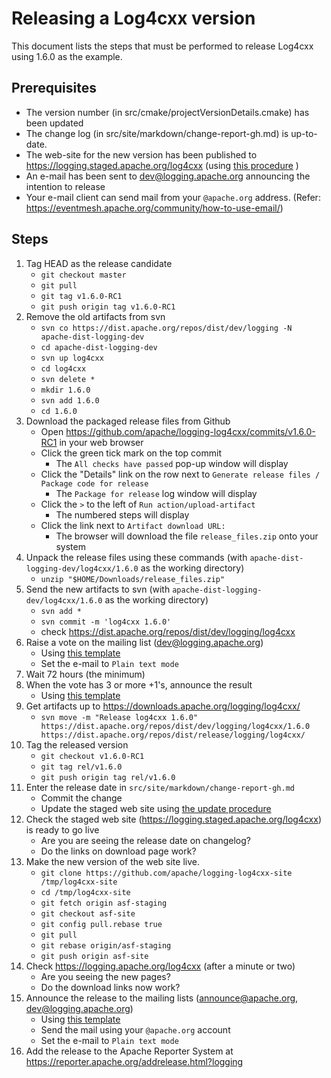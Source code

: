 Releasing a Log4cxx version
===================

This document lists the steps that must be performed to release Log4cxx
using 1.6.0 as the example.

Prerequisites
----------

* The version number (in src/cmake/projectVersionDetails.cmake) has been updated
* The change log (in src/site/markdown/change-report-gh.md) is up-to-date.
* The web-site for the new version has been published to https://logging.staged.apache.org/log4cxx (using [this procedure](staging.md) )
* An e-mail has been sent to dev@logging.apache.org announcing the intention to release
* Your e-mail client can send mail from your `@apache.org` address. (Refer: https://eventmesh.apache.org/community/how-to-use-email/)

Steps
-----

1. Tag HEAD as the release candidate
    - `git checkout master`
    - `git pull`
    - `git tag v1.6.0-RC1`
    - `git push origin tag v1.6.0-RC1`
1. Remove the old artifacts from svn
    - `svn co https://dist.apache.org/repos/dist/dev/logging -N apache-dist-logging-dev`
    - `cd apache-dist-logging-dev`
    - `svn up log4cxx`
    - `cd log4cxx`
    - `svn delete *`
    - `mkdir 1.6.0`
    - `svn add 1.6.0`
    - `cd 1.6.0`
1. Download the packaged release files from Github
    - Open https://github.com/apache/logging-log4cxx/commits/v1.6.0-RC1 in your web browser
    - Click the green tick mark on the top commit
        - The `All checks have passed` pop-up window will display
    - Click the "Details" link on the row next to `Generate release files / Package code for release`
        - The `Package for release` log window will display
    - Click the `>` to the left of `Run action/upload-artifact`
        - The numbered steps will display
    - Click the link next to `Artifact download URL:`
        - The browser will download the file `release_files.zip` onto your system
1. Unpack the release files using these commands (with `apache-dist-logging-dev/log4cxx/1.6.0` as the working directory)
    - `unzip "$HOME/Downloads/release_files.zip"`
1. Send the new artifacts to svn (with `apache-dist-logging-dev/log4cxx/1.6.0` as the working directory)
    - `svn add *`
    - `svn commit -m 'log4cxx 1.6.0'`
    - check https://dist.apache.org/repos/dist/dev/logging/log4cxx
1. Raise a vote on the mailing list (dev@logging.apache.org)
   - Using [this template](MailTemplate.txt)
   - Set the e-mail to `Plain text mode`
1. Wait 72 hours (the minimum)
1. When the vote has 3 or more +1's, announce the result
   - Using [this template](MailTemplate.Result.txt)
1. Get artifacts up to https://downloads.apache.org/logging/log4cxx/
    - `svn move -m "Release log4cxx 1.6.0" https://dist.apache.org/repos/dist/dev/logging/log4cxx/1.6.0   https://dist.apache.org/repos/dist/release/logging/log4cxx/`
1. Tag the released version
    - `git checkout v1.6.0-RC1`
    - `git tag rel/v1.6.0`
    - `git push origin tag rel/v1.6.0`
1. Enter the release date in `src/site/markdown/change-report-gh.md`
    - Commit the change
    - Update the staged web site using [the update procedure](staging.md)
1. Check the staged web site (https://logging.staged.apache.org/log4cxx) is ready to go live
    - Are you are seeing the release date on changelog?
    - Do the links on download page work?
1. Make the new version of the web site live.
    - `git clone https://github.com/apache/logging-log4cxx-site /tmp/log4cxx-site`
    - `cd /tmp/log4cxx-site`
    - `git fetch origin asf-staging`
    - `git checkout asf-site`
    - `git config pull.rebase true`
    - `git pull`
    - `git rebase origin/asf-staging`
    - `git push origin asf-site`
1. Check https://logging.apache.org/log4cxx (after a minute or two)
    - Are you seeing the new pages?
    - Do the download links now work?
1. Announce the release to the mailing lists (announce@apache.org, dev@logging.apache.org)
   - Using [this template](MailTemplate.Announce.txt)
   - Send the mail using your `@apache.org` account
   - Set the e-mail to `Plain text mode`
1. Add the release to the Apache Reporter System at https://reporter.apache.org/addrelease.html?logging
